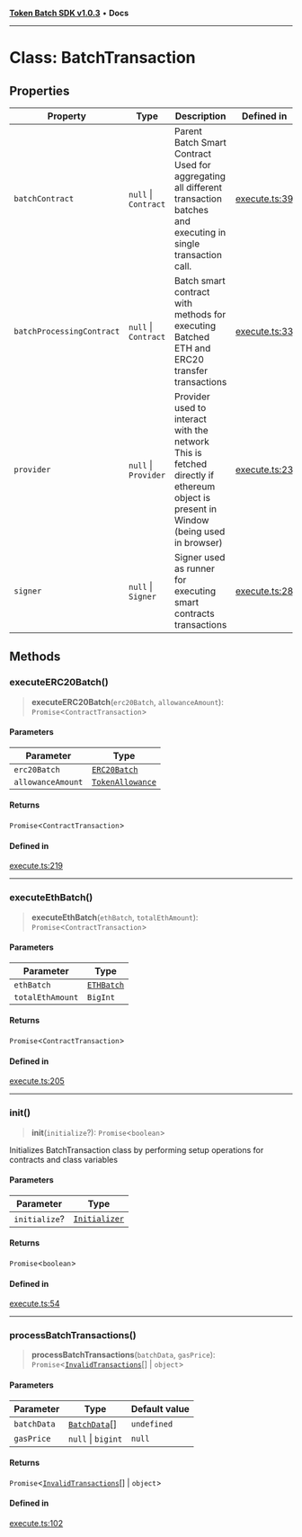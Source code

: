 [**Token Batch SDK v1.0.3**](../index.md) • **Docs**

***

# Class: BatchTransaction

## Properties

| Property | Type | Description | Defined in |
| ------ | ------ | ------ | ------ |
| `batchContract` | `null` \| `Contract` | Parent Batch Smart Contract Used for aggregating all different transaction batches and executing in single transaction call. | [execute.ts:39](https://github.com/aditya172926/token_batch_sdk/blob/b7e1fa0d45583614fc51d6ec9f8fbab5c6647fcb/src/execute.ts#L39) |
| `batchProcessingContract` | `null` \| `Contract` | Batch smart contract with methods for executing Batched ETH and ERC20 transfer transactions | [execute.ts:33](https://github.com/aditya172926/token_batch_sdk/blob/b7e1fa0d45583614fc51d6ec9f8fbab5c6647fcb/src/execute.ts#L33) |
| `provider` | `null` \| `Provider` | Provider used to interact with the network This is fetched directly if ethereum object is present in Window (being used in browser) | [execute.ts:23](https://github.com/aditya172926/token_batch_sdk/blob/b7e1fa0d45583614fc51d6ec9f8fbab5c6647fcb/src/execute.ts#L23) |
| `signer` | `null` \| `Signer` | Signer used as runner for executing smart contracts transactions | [execute.ts:28](https://github.com/aditya172926/token_batch_sdk/blob/b7e1fa0d45583614fc51d6ec9f8fbab5c6647fcb/src/execute.ts#L28) |

## Methods

### executeERC20Batch()

> **executeERC20Batch**(`erc20Batch`, `allowanceAmount`): `Promise`\<`ContractTransaction`\>

#### Parameters

| Parameter | Type |
| ------ | ------ |
| `erc20Batch` | [`ERC20Batch`](../interfaces/ERC20Batch.md) |
| `allowanceAmount` | [`TokenAllowance`](../interfaces/TokenAllowance.md) |

#### Returns

`Promise`\<`ContractTransaction`\>

#### Defined in

[execute.ts:219](https://github.com/aditya172926/token_batch_sdk/blob/b7e1fa0d45583614fc51d6ec9f8fbab5c6647fcb/src/execute.ts#L219)

***

### executeEthBatch()

> **executeEthBatch**(`ethBatch`, `totalEthAmount`): `Promise`\<`ContractTransaction`\>

#### Parameters

| Parameter | Type |
| ------ | ------ |
| `ethBatch` | [`ETHBatch`](../interfaces/ETHBatch.md) |
| `totalEthAmount` | `BigInt` |

#### Returns

`Promise`\<`ContractTransaction`\>

#### Defined in

[execute.ts:205](https://github.com/aditya172926/token_batch_sdk/blob/b7e1fa0d45583614fc51d6ec9f8fbab5c6647fcb/src/execute.ts#L205)

***

### init()

> **init**(`initialize`?): `Promise`\<`boolean`\>

Initializes BatchTransaction class by performing setup operations for contracts and class variables

#### Parameters

| Parameter | Type |
| ------ | ------ |
| `initialize`? | [`Initializer`](../interfaces/Initializer.md) |

#### Returns

`Promise`\<`boolean`\>

#### Defined in

[execute.ts:54](https://github.com/aditya172926/token_batch_sdk/blob/b7e1fa0d45583614fc51d6ec9f8fbab5c6647fcb/src/execute.ts#L54)

***

### processBatchTransactions()

> **processBatchTransactions**(`batchData`, `gasPrice`): `Promise`\<[`InvalidTransactions`](../interfaces/InvalidTransactions.md)[] \| `object`\>

#### Parameters

| Parameter | Type | Default value |
| ------ | ------ | ------ |
| `batchData` | [`BatchData`](../interfaces/BatchData.md)[] | `undefined` |
| `gasPrice` | `null` \| `bigint` | `null` |

#### Returns

`Promise`\<[`InvalidTransactions`](../interfaces/InvalidTransactions.md)[] \| `object`\>

#### Defined in

[execute.ts:102](https://github.com/aditya172926/token_batch_sdk/blob/b7e1fa0d45583614fc51d6ec9f8fbab5c6647fcb/src/execute.ts#L102)
